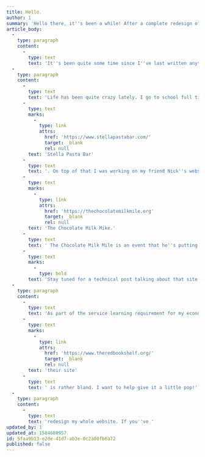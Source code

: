 ```yaml
---
title: Hello.
author: 1
summary: 'Hello there, it''s been a while! After a complete redesign of my site, I figured it was about time I wrote something!'
article_body:
  -
    type: paragraph
    content:
      -
        type: text
        text: 'It''s been quite some time since I''ve last written anything on here, so this one will be chock full of goodies.'
  -
    type: paragraph
    content:
      -
        type: text
        text: 'Life has been quite crazy lately. I go to school full time, I recently got hired at Apple, and I still work at the restaurant, '
      -
        type: text
        marks:
          -
            type: link
            attrs:
              href: 'https://www.stellapastabar.com/'
              target: _blank
              rel: null
        text: 'Stella Pasta Bar'
      -
        type: text
        text: '. On top of that I was working on my friend Nick''s website for '
      -
        type: text
        marks:
          -
            type: link
            attrs:
              href: 'https://thechocolatemilkmile.org'
              target: _blank
              rel: null
        text: 'The Chocolate Milk Mike.'
      -
        type: text
        text: ' The Chocolate Milk Mile is an event that he''s putting on to celebrate the life of Noah Farrelly, who loved running but unfortunately was struck and killed by a car while running. The site looks pretty simple, but there''s some cool stuff goin'' on behind the scene. '
      -
        type: text
        marks:
          -
            type: bold
        text: 'Stay tuned for a technical post talking about that site''s inner-workings.'
  -
    type: paragraph
    content:
      -
        type: text
        text: 'As part of the service learning requirement for my economics class, I''ve also been working with The RED Bookshelf, which is a non-profit organization devoted to providing free children’s books to kids throughout Albany. Their goal is to ensure that all children, regardless of income, have access to books. I''m offering my web development skills to help them improve their web presence. Right now, '
      -
        type: text
        marks:
          -
            type: link
            attrs:
              href: 'https://www.theredbookshelf.org/'
              target: _blank
              rel: null
        text: 'their site'
      -
        type: text
        text: ' is rather bland. I want to help give it a little pop!'
  -
    type: paragraph
    content:
      -
        type: text
        text: 'redesign my whole website. If you''ve '
updated_by: 1
updated_at: 1584680957
id: 5faa9b13-e2de-41d7-ab3e-0c2a00fb6a72
published: false
---
```

